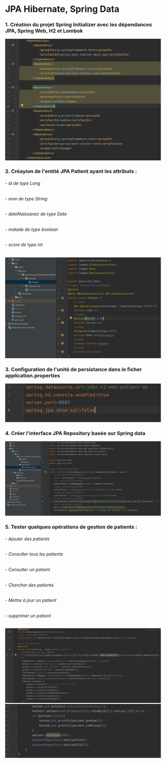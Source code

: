 <h1>JPA Hibernate, Spring Data</h1>


<h3>1. Création du projet Spring Initializer avec les dépendances JPA, Spring Web, H2 et Lombok</h3>
<img src="Caps/1.PNG">


<h3>2. Créayion de l'entité JPA Patient ayant les attributs :<br></h3>
<h6> - id de type Long <br> </h6>
<h6>- nom de type String<br> </h6>
<h6> - dateNaissanec de type Date<br> </h6>
<h6> - malade de type boolean<br> </h6>
<h6> - score de type int <br> </h6>
  <img src="Caps/2.PNG">

<h3>3. Configuration de l'unité de persistance dans le ficher application.properties </h3>
<img src="Caps/3.PNG">

<h3>4. Créer l'interface JPA Repository basée sur Spring data</h3>
<img src="Caps/4.PNG">

<h3>5.  Tester quelques opérations de gestion de patients :<br></h3>
<h6>   - Ajouter des patients<br> </h6>
<h6> - Consulter tous les patients<br> </h6>
<h6> - Consulter un patient<br> </h6>
<h6> - Chercher des patients<br> </h6>
<h6> - Mettre à jour un patient <br> </h6>
<h6> - supprimer un patient <br> </h6>
  <img src="Caps/5.PNG">
  <img src="Caps/6.PNG">
